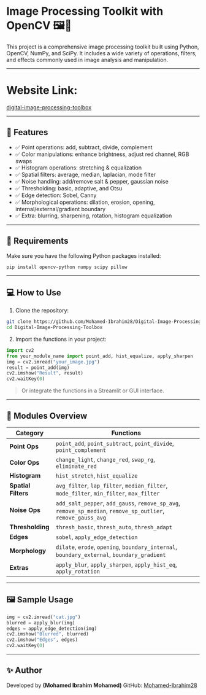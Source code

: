 
# Image Processing Toolkit with OpenCV 🖼️🧠

This project is a comprehensive image processing toolkit built using Python, OpenCV, NumPy, and SciPy. It includes a wide variety of operations, filters, and effects commonly used in image analysis and manipulation.

---

# Website Link: 

[digital-image-processing-toolbox](https://digital-image-processing-toolbox-mohamed-ib.streamlit.app/)


---

## 🚀 Features

- ✅ Point operations: add, subtract, divide, complement
- ✅ Color manipulations: enhance brightness, adjust red channel, RGB swaps
- ✅ Histogram operations: stretching & equalization
- ✅ Spatial filters: average, median, laplacian, mode filter
- ✅ Noise handling: add/remove salt & pepper, gaussian noise
- ✅ Thresholding: basic, adaptive, and Otsu
- ✅ Edge detection: Sobel, Canny
- ✅ Morphological operations: dilation, erosion, opening, internal/external/gradient boundary
- ✅ Extra: blurring, sharpening, rotation, histogram equalization

---

## 🧰 Requirements

Make sure you have the following Python packages installed:

```bash
pip install opencv-python numpy scipy pillow
```

---

## 💻 How to Use

1. Clone the repository:
```bash
git clone https://github.com/Mohamed-Ibrahim28/Digital-Image-Processing-Toolbox.git
cd Digital-Image-Processing-Toolbox
```

2. Import the functions in your project:

```python
import cv2
from your_module_name import point_add, hist_equalize, apply_sharpen
img = cv2.imread("your_image.jpg")
result = point_add(img)
cv2.imshow("Result", result)
cv2.waitKey(0)
```

> Or integrate the functions in a Streamlit or GUI interface.

---

## 🧠 Modules Overview

| Category | Functions |
|---------|------------|
| **Point Ops** | `point_add`, `point_subtract`, `point_divide`, `point_complement` |
| **Color Ops** | `change_light`, `change_red`, `swap_rg`, `eliminate_red` |
| **Histogram** | `hist_stretch`, `hist_equalize` |
| **Spatial Filters** | `avg_filter`, `lap_filter`, `median_filter`, `mode_filter`, `min_filter`, `max_filter` |
| **Noise Ops** | `add_salt_pepper`, `add_gauss`, `remove_sp_avg`, `remove_sp_median`, `remove_sp_outlier`, `remove_gauss_avg` |
| **Thresholding** | `thresh_basic`, `thresh_auto`, `thresh_adapt` |
| **Edges** | `sobel`, `apply_edge_detection` |
| **Morphology** | `dilate`, `erode`, `opening`, `boundary_internal`, `boundary_external`, `boundary_gradient` |
| **Extras** | `apply_blur`, `apply_sharpen`, `apply_hist_eq`, `apply_rotation` |

---

## 🖼️ Sample Usage

```python
img = cv2.imread("cat.jpg")
blurred = apply_blur(img)
edges = apply_edge_detection(img)
cv2.imshow("Blurred", blurred)
cv2.imshow("Edges", edges)
cv2.waitKey(0)
```

---


## ✨ Author

Developed by **(Mohamed Ibrahim Mohamed)**
GitHub: [Mohamed-Ibrahim28](https://github.com/Mohamed-Ibrahim28)
